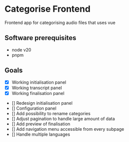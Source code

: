 # Categorise Frontend

Frontend app for categorising audio files that uses vue

## Software prerequisites

- node v20
- pnpm

## Goals

- [x] Working initialisation panel
- [x] Working transcript panel
- [x] Working finalisation panel
- [] Redesign initialisation panel
- [] Configuration panel
- [] Add possibility to rename categories
- [] Adjust pagination to handle large amount of data
- [] Add preview of finalisation
- [] Add navigation menu accessible from every subpage
- [] Handle multiple languages
